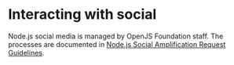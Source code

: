 # Interacting with social

Node.js social media is managed by OpenJS Foundation staff. The processes are
documented in
[Node.js Social Amplification Request Guidelines](https://docs.google.com/document/d/1yrYZJ2twrbpUuScbo3rmN_v-Jfv6d2tO74nCT6PcpxI).
